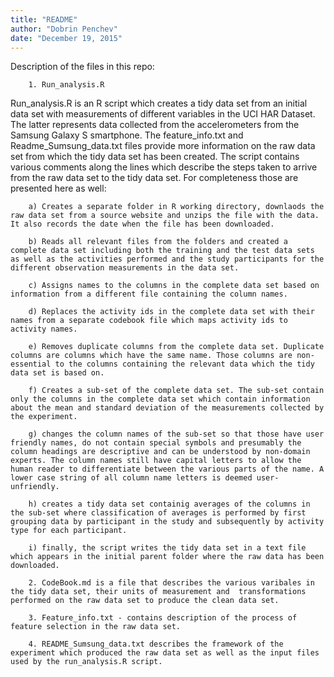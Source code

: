 ```yaml
---
title: "README"
author: "Dobrin Penchev"
date: "December 19, 2015"
---
```


Description of the files in this repo:

        1. Run_analysis.R

Run_analysis.R is an R script which creates a tidy data set from an initial data set with measurements of different variables in the UCI HAR Dataset. The latter represents data collected from the accelerometers from the Samsung Galaxy S smartphone. The feature_info.txt and Readme_Sumsung_data.txt files provide more  information on the raw data set from which the tidy data set has been created. The script contains various comments along the lines which describe the steps taken to arrive from the raw data set to the tidy data set. For completeness those are presented here as well:

        a) Creates a separate folder in R working directory, downlaods the raw data set from a source website and unzips the file with the data. It also records the date when the file has been downloaded.
        
        b) Reads all relevant files from the folders and created a complete data set including both the training and the test data sets as well as the activities performed and the study participants for the different observation measurements in the data set.
        
        c) Assigns names to the columns in the complete data set based on information from a different file containing the column names.
        
        d) Replaces the activity ids in the complete data set with their names from a separate codebook file which maps activity ids to activity names.
        
        e) Removes duplicate columns from the complete data set. Duplicate columns are columns which have the same name. Those columns are non-essential to the columns containing the relevant data which the tidy data set is based on.
        
        f) Creates a sub-set of the complete data set. The sub-set contain only the columns in the complete data set which contain information about the mean and standard deviation of the measurements collected by the experiment.
        
        g) changes the column names of the sub-set so that those have user friendly names, do not contain special symbols and presumably the column headings are descriptive and can be understood by non-domain experts. The column names still have capital letters to allow the human reader to differentiate between the various parts of the name. A lower case string of all column name letters is deemed user-unfriendly.
        
        h) creates a tidy data set containig averages of the columns in the sub-set where classification of averages is performed by first grouping data by participant in the study and subsequently by activity type for each participant.
        
        i) finally, the script writes the tidy data set in a text file which appears in the initial parent folder where the raw data has been downloaded. 

        2. CodeBook.md is a file that describes the various varibales in the tidy data set, their units of measurement and  transformations performed on the raw data set to produce the clean data set.
        
        3. Feature_info.txt - contains description of the process of feature selection in the raw data set.
        
        4. README_Sumsung_data.txt describes the framework of the experiment which produced the raw data set as well as the input files used by the run_analysis.R script.


